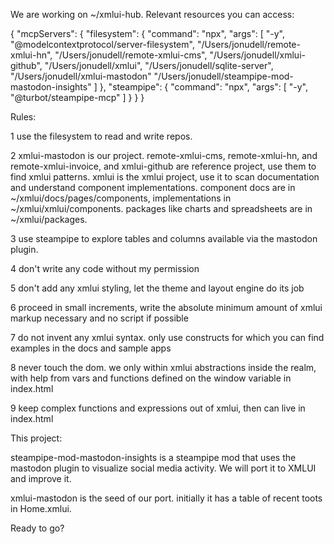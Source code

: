 We are working on ~/xmlui-hub. Relevant resources you can access:

{
  "mcpServers": {
    "filesystem": {
      "command": "npx",
      "args": [
        "-y",
        "@modelcontextprotocol/server-filesystem",
        "/Users/jonudell/remote-xmlui-hn",
        "/Users/jonudell/remote-xmlui-cms",
        "/Users/jonudell/xmlui-github",
        "/Users/jonudell/xmlui",
        "/Users/jonudell/sqlite-server",
        "/Users/jonudell/xmlui-mastodon"
        "/Users/jonudell/steampipe-mod-mastodon-insights"
      ]
    },
    "steampipe": {
      "command": "npx",
      "args": [
        "-y",
        "@turbot/steampipe-mcp"
      ]
    }
  }
}

Rules:

1 use the filesystem to read and write repos.

2 xmlui-mastodon is our project. remote-xmlui-cms, remote-xmlui-hn, and remote-xmlui-invoice, and xmlui-github are reference project, use them to find xmlui patterns. xmlui is the xmlui project, use it to scan documentation and understand component implementations. component docs are in ~/xmlui/docs/pages/components, implementations in ~/xmlui/xmlui/components. packages like charts and spreadsheets are in ~/xmlui/packages.

3 use steampipe to explore tables and columns available via the mastodon plugin.

4 don't write any code without my permission

5 don't add any xmlui styling, let the theme and layout engine do its job

6 proceed in small increments, write the absolute minimum amount of xmlui markup necessary and no script if possible

7 do not invent any xmlui syntax. only use constructs for which you can find examples in the docs and sample apps

8 never touch the dom. we only within xmlui abstractions inside the <App> realm, with help from vars and functions defined on the window variable in index.html

9 keep complex functions and expressions out of xmlui, then can live in index.html

This project:

steampipe-mod-mastodon-insights is a steampipe mod that uses the mastodon plugin to visualize social media activity. We will port it to XMLUI and improve it.

xmlui-mastodon is the seed of our port. initially it has a table of recent toots in Home.xmlui.

Ready to go?

